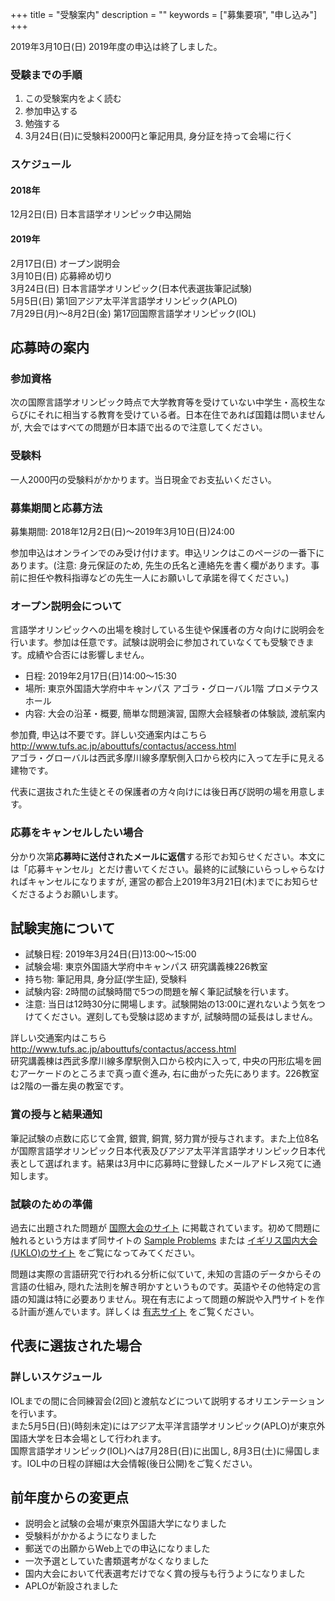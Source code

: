 +++
title = "受験案内"
description = ""
keywords = ["募集要項", "申し込み"]
+++

<p class='lead'>2019年3月10日(日) 2019年度の申込は終了しました。</p>

### 受験までの手順

1. この受験案内をよく読む
1. 参加申込する
1. 勉強する
1. 3月24日(日)に受験料2000円と筆記用具, 身分証を持って会場に行く

### スケジュール

#### 2018年

12月2日(日)  日本言語学オリンピック申込開始

#### 2019年

2月17日(日) オープン説明会  
3月10日(日) 応募締め切り  
3月24日(日) 日本言語学オリンピック(日本代表選抜筆記試験)  
5月5日(日)  第1回アジア太平洋言語学オリンピック(APLO)  
7月29日(月)～8月2日(金) 第17回国際言語学オリンピック(IOL)

## 応募時の案内

### 参加資格

次の国際言語学オリンピック時点で大学教育等を受けていない中学生・高校生ならびにそれに相当する教育を受けている者。日本在住であれば国籍は問いませんが, 大会ではすべての問題が日本語で出るので注意してください。

### 受験料

一人2000円の受験料がかかります。当日現金でお支払いください。

### 募集期間と応募方法

募集期間: 2018年12月2日(日)〜2019年3月10日(日)24:00

参加申込はオンラインでのみ受け付けます。申込リンクはこのページの一番下にあります。(注意: 身元保証のため, 先生の氏名と連絡先を書く欄があります。事前に担任や教科指導などの先生一人にお願いして承諾を得てください。)

### オープン説明会について

言語学オリンピックへの出場を検討している生徒や保護者の方々向けに説明会を行います。参加は任意です。試験は説明会に参加されていなくても受験できます。成績や合否には影響しません。

- 日程: 2019年2月17日(日)14:00～15:30
- 場所: 東京外国語大学府中キャンパス アゴラ・グローバル1階 プロメテウスホール
- 内容: 大会の沿革・概要, 簡単な問題演習, 国際大会経験者の体験談, 渡航案内

参加費, 申込は不要です。詳しい交通案内はこちら http://www.tufs.ac.jp/abouttufs/contactus/access.html  
アゴラ・グローバルは西武多摩川線多摩駅側入口から校内に入って左手に見える建物です。

代表に選抜された生徒とその保護者の方々向けには後日再び説明の場を用意します。

### 応募をキャンセルしたい場合

分かり次第**応募時に送付されたメールに返信**する形でお知らせください。本文には「応募キャンセル」とだけ書いてください。最終的に試験にいらっしゃらなければキャンセルになりますが, 運営の都合上2019年3月21日(木)までにお知らせくださるようお願いします。

## 試験実施について

- 試験日程:   2019年3月24日(日)13:00～15:00
- 試験会場:   東京外国語大学府中キャンパス 研究講義棟226教室
- 持ち物: 筆記用具, 身分証(学生証), 受験料
- 試験内容:   2時間の試験時間で5つの問題を解く筆記試験を行います。
- 注意: 当日は12時30分に開場します。試験開始の13:00に遅れないよう気をつけてください。遅刻しても受験は認めますが, 試験時間の延長はしません。

詳しい交通案内はこちら http://www.tufs.ac.jp/abouttufs/contactus/access.html  
研究講義棟は西武多摩川線多摩駅側入口から校内に入って, 中央の円形広場を囲むアーケードのところまで真っ直ぐ進み, 右に曲がった先にあります。226教室は2階の一番左奥の教室です。

### 賞の授与と結果通知

筆記試験の点数に応じて金賞, 銀賞, 銅賞, 努力賞が授与されます。また上位8名が国際言語学オリンピック日本代表及びアジア太平洋言語学オリンピック日本代表として選ばれます。結果は3月中に応募時に登録したメールアドレス宛てに通知します。

### 試験のための準備

過去に出題された問題が [国際大会のサイト](http://www.ioling.org/) に掲載されています。初めて問題に触れるという方はまず同サイトの [Sample Problems](http://www.ioling.org/problems/samples/) または [イギリス国内大会(UKLO)のサイト](http://www.uklo.org/) をご覧になってみてください。

問題は実際の言語研究で行われる分析に似ていて, 未知の言語のデータからその言語の仕組み, 隠れた法則を解き明かすというものです。英語やその他特定の言語の知識は特に必要ありません。現在有志によって問題の解説や入門サイトを作る計画が進んでいます。詳しくは [有志サイト](http://ioling.jp/) をご覧ください。

## 代表に選抜された場合

### 詳しいスケジュール

IOLまでの間に合同練習会(2回)と渡航などについて説明するオリエンテーションを行います。  
また5月5日(日)(時刻未定)にはアジア太平洋言語学オリンピック(APLO)が東京外国語大学を日本会場として行われます。  
国際言語学オリンピック(IOL)へは7月28日(日)に出国し, 8月3日(土)に帰国します。IOL中の日程の詳細は大会情報(後日公開)をご覧ください。

## 前年度からの変更点

- 説明会と試験の会場が東京外国語大学になりました
- 受験料がかかるようになりました
- 郵送での出願からWeb上での申込になりました
- 一次予選としていた書類選考がなくなりました
- 国内大会において代表選考だけでなく賞の授与も行うようになりました
- APLOが新設されました

<!--br>
<div class='centralize'><a class='btn btn-template-main' href ='https://goo.gl/forms/DStQm8ZINiNMpfRK2'>応募はこちら</a></div-->